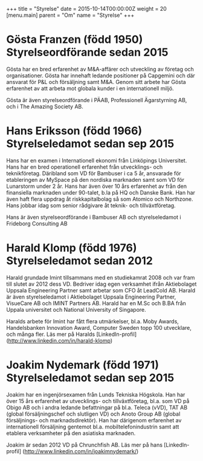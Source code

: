 +++
title = "Styrelse"
date = 2015-10-14T00:00:00Z
weight = 20
[menu.main]
parent = "Om"
name = "Styrelse"
+++
# Gösta Franzen (född 1950) Styrelseordförande sedan 2015
Gösta har en bred erfarenhet av M&A-affärer och utveckling av företag och organisationer. Gösta har innehaft ledande positioner på Capgemini och där ansvarat för P&L och försäljning samt M&A. Genom sitt arbete har Gösta erfarenhet av att arbeta mot globala kunder i en internationell miljö.

Gösta är även styrelseordförande i PÄAB, Professionell Ägarstyrning AB, och i The Amazing Society AB.

# Hans Eriksson (född 1966) Styrelseledamot sedan sep 2015
Hans har en examen i Internationell ekonomi från Linköpings Universitet. Hans har en bred operationell erfarenhet från utvecklings- och teknikföretag. Däribland som VD för Bambuser i ca 5 år, ansvarade för etableringen av MySpace på den nordiska marknaden samt som VD för Lunarstorm under 2 år. Hans har även över 10 års erfarenhet av från den finansiella marknaden under 90-talet, b.la på HQ och Danske Bank. Han har även haft flera uppdrag åt riskkapitalbolag så som Atomico och Northzone. Hans jobbar idag som senior rådgivare åt teknik- och tillväxtföretag.

Hans är även styrelseordförande i Bambuser AB och styrelseledamot i Frideborg Consulting AB

# Harald Klomp (född 1976) Styrelseledamot sedan 2012
Harald grundade Imint tillsammans med en studiekamrat 2008 och var fram till slutet av 2012 dess VD. Bedriver idag egen verksamhet ifrån Aktiebolaget Uppsala Engineering Partner samt arbetar som CFO åt LeadCold AB. Harald är även styrelseledamot i Aktiebolaget Uppsala Engineering Partner, VisueCare AB och IMINT Partners AB. Harald har en M.Sc och B.BA från Uppala universitet och National University of Singapore.

Haralds arbete för Imint har fått flera utmärkelser, bl.a. Moby Awards, Handelsbanken Innovation Award, Computer Sweden topp 100 utvecklare, och många fler. Läs mer på Haralds [LinkedIn-profil] (http://www.linkedin.com/in/harald-klomp)

# Joakim Nydemark (född 1971) Styrelseledamot sedan sep 2015
Joakim har en ingenjörsexamen från Lunds Tekniska Högskola. Han har över 15 års erfarenhet av utvecklings- och tillväxtföretag, bl.a. som VD på Obigo AB och i andra ledande befattningar på bl.a. Teleca (vVD), TAT AB (global försäljningschef och slutligen VD) och Anoto Group AB (global försäljnings- och marknadsdirektör). Han har därigenom erfarenhet av internationell försäljning gentemot bl.a. mobiltelefonindustrin samt att etablera verksamheter på den asiatiska marknaden.

Joakim är sedan 2012 VD på Chrunchfish AB. Läs mer på hans [LinkedIn-profil] (http://www.linkedin.com/in/joakimnydemark/)
